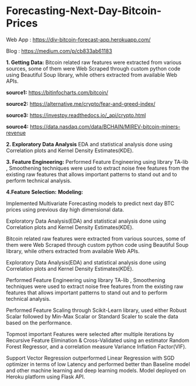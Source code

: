 # Forecasting-Next-Day-Bitcoin-Prices

Web App : https://div-bitcoin-forecast-app.herokuapp.com/

Blog    : https://medium.com/p/cb833ab61183

**1. Getting Data:**
  Bitcoin related raw features were extracted from various sources, some of them were Web Scraped through custom python code using Beautiful Soup library, while others   extracted from available Web APIs.

  **source1:**  https://bitinfocharts.com/bitcoin/

  **source2:** https://alternative.me/crypto/fear-and-greed-index/

  **source3:** https://investpy.readthedocs.io/_api/crypto.html

  **source4:** https://data.nasdaq.com/data/BCHAIN/MIREV-bitcoin-miners-revenue

**2. Exploratory Data Analysis**
  EDA and statistical analysis done using Correlation plots and Kernel Density Estimates(KDE).

**3. Feature Engineering:**
Performed Feature Engineering using library TA-lib , Smoothening techniques were used to extract noise free features from the existing raw features that allows important patterns to stand out and to perform technical analysis.

**4.Feature Selection:**
**Modeling:**

Implemented Multivariate Forecasting models to predict next day BTC prices using previous day high dimensional data.

Exploratory Data Analysis(EDA) and statistical analysis done using Correlation plots and Kernel Density Estimates(KDE).

Bitcoin related raw features were extracted from various sources, some of them were Web Scraped through custom python code using Beautiful Soup library, while others extracted from available Web APIs.

Exploratory Data Analysis(EDA) and statistical analysis done using Correlation plots and Kernel Density Estimates(KDE).

Performed Feature Engineering using library TA-lib , Smoothening techniques were used to extract noise free features from the existing raw features that allows important patterns to stand out and to perform technical analysis.

Performed Feature Scaling through Scikit-Learn library, used either Robust Scalar followed by Min-Max Scalar or Standard Scaler to scale the data based on the performance.

Topmost important Features were selected after multiple iterations by Recursive Feature Elimination & Cross-Validated using an estimator Random Forest Regressor, and a correlation measure Variance Inflation Factor(VIF).

Support Vector Regression outperformed Linear Regression with SGD optimizer in terms of low Latency and performed better than Baseline model and other machine learning and deep learning models. Model deployed on Heroku platform using Flask API.
